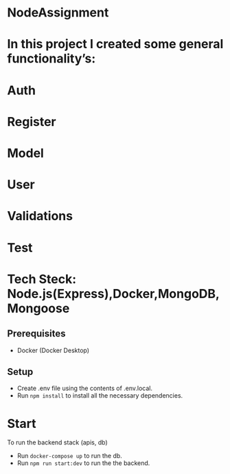 # NodeAssignment

# In this project I created some general functionality’s:
# Auth
# Register
# Model
# User
# Validations
# Test

# Tech Steck: Node.js(Express),Docker,MongoDB,Mongoose


## Prerequisites

- Docker (Docker Desktop)

## Setup

- Create .env file using the contents of .env.local.
- Run `npm install` to install all the necessary dependencies.

# Start

To run the backend stack (apis, db)

- Run `docker-compose up` to run the db.
- Run `npm run start:dev` to run the the backend.
